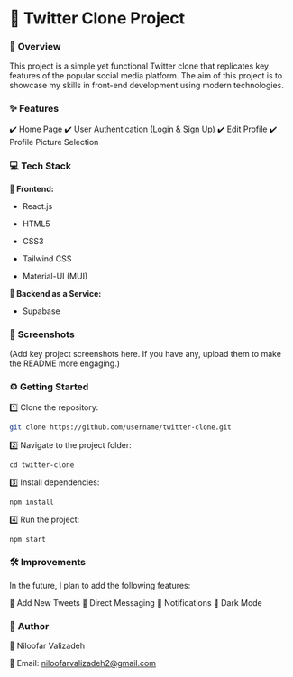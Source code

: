 # 🌟 **Twitter Clone Project**

### 🚀 **Overview**

This project is a simple yet functional Twitter clone that replicates key features of the popular social media platform. The aim of this project is to showcase my skills in front-end development using modern technologies.

### ✨ **Features**

✔️ Home Page
✔️ User Authentication (Login & Sign Up)
✔️ Edit Profile
✔️ Profile Picture Selection

### 💻 **Tech Stack**

**🔹 Frontend:**

- React.js

- HTML5

- CSS3

- Tailwind CSS

- Material-UI (MUI)

**🔹 Backend as a Service:**

- Supabase

### 📸 **Screenshots**

(Add key project screenshots here. If you have any, upload them to make the README more engaging.)

### ⚙️ **Getting Started**

1️⃣ Clone the repository:
```bash
git clone https://github.com/username/twitter-clone.git
```
2️⃣ Navigate to the project folder:
```
cd twitter-clone
```
3️⃣ Install dependencies:
```
npm install
```
4️⃣ Run the project:
```
npm start
```
### 🛠️ **Improvements**

In the future, I plan to add the following features:

📝 Add New Tweets
📩 Direct Messaging
🔔 Notifications
🌙 Dark Mode

### 👤 **Author**

🌟 Niloofar Valizadeh

📧 Email: niloofarvalizadeh2@gmail.com









